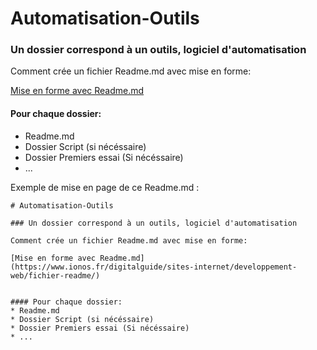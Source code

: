 # Automatisation-Outils

### Un dossier correspond à un outils, logiciel d'automatisation

Comment crée un fichier Readme.md avec mise en forme: 

[Mise en forme avec Readme.md](https://www.ionos.fr/digitalguide/sites-internet/developpement-web/fichier-readme/)


#### Pour chaque dossier:
* Readme.md
* Dossier Script (si nécéssaire)
* Dossier Premiers essai (Si nécéssaire)
* ...






Exemple de mise en page de ce Readme.md :
```
# Automatisation-Outils

### Un dossier correspond à un outils, logiciel d'automatisation

Comment crée un fichier Readme.md avec mise en forme: 

[Mise en forme avec Readme.md](https://www.ionos.fr/digitalguide/sites-internet/developpement-web/fichier-readme/)


#### Pour chaque dossier:
* Readme.md
* Dossier Script (si nécéssaire)
* Dossier Premiers essai (Si nécéssaire)
* ...
```
